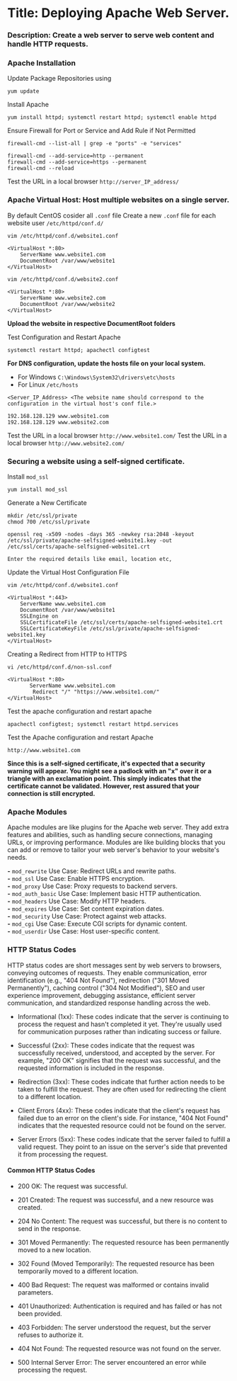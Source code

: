 # Title: Deploying Apache Web Server.

### Description: Create a web server to serve web content and handle HTTP requests.

### Apache Installation

Update Package Repositories using 
```
yum update
```
Install Apache
```
yum install httpd; systemctl restart httpd; systemctl enable httpd
```
Ensure Firewall for Port or Service and Add Rule if Not Permitted
```
firewall-cmd --list-all | grep -e "ports" -e "services"
```
```
firewall-cmd --add-service=http --permanent
firewall-cmd --add-service=https --permanent
firewall-cmd --reload
```
Test the URL in a local browser `http://server_IP_address/`

### Apache Virtual Host: Host multiple websites on a single server.

By default CentOS cosider all `.conf` file
Create a new `.conf` file for each website user `/etc/httpd/conf.d/` 
```
vim /etc/httpd/conf.d/website1.conf

<VirtualHost *:80>
    ServerName www.website1.com
    DocumentRoot /var/www/website1
</VirtualHost>

vim /etc/httpd/conf.d/website2.conf

<VirtualHost *:80>
    ServerName www.website2.com
    DocumentRoot /var/www/website2
</VirtualHost>
```
**Upload the website in respective DocumentRoot folders**

Test Configuration and Restart Apache
```
systemctl restart httpd; apachectl configtest
```
**For DNS configuration, update the hosts file on your local system.**
- For Windows `C:\Windows\System32\drivers\etc\hosts`
- For Linux `/etc/hosts`
```
<Server_IP_Address> <The website name should correspond to the configuration in the virtual host's conf file.>
        
192.168.128.129 www.website1.com
192.168.128.129 www.website2.com
```
Test the URL in a local browser `http://www.website1.com/`
Test the URL in a local browser `http://www.website2.com/`

### Securing a website using a self-signed certificate.

Install `mod_ssl`
```
yum install mod_ssl
```
Generate a New Certificate
```
mkdir /etc/ssl/private
chmod 700 /etc/ssl/private

openssl req -x509 -nodes -days 365 -newkey rsa:2048 -keyout /etc/ssl/private/apache-selfsigned-website1.key -out /etc/ssl/certs/apache-selfsigned-website1.crt

Enter the required details like email, location etc,
```
Update the Virtual Host Configuration File
```
vim /etc/httpd/conf.d/website1.conf

<VirtualHost *:443>
    ServerName www.website1.com
    DocumentRoot /var/www/website1
    SSLEngine on
    SSLCertificateFile /etc/ssl/certs/apache-selfsigned-website1.crt
    SSLCertificateKeyFile /etc/ssl/private/apache-selfsigned-website1.key
</VirtualHost>
```
Creating a Redirect from HTTP to HTTPS
```
vi /etc/httpd/conf.d/non-ssl.conf

<VirtualHost *:80>
       ServerName www.website1.com
        Redirect "/" "https://www.website1.com/"
</VirtualHost>
```
Test the apache configuration and restart apache
```
apachectl configtest; systemctl restart httpd.services
```
Test the Apache configuration and restart Apache
```
http://www.website1.com
```
**Since this is a self-signed certificate, it's expected that a security warning will appear. You might see a padlock with an "x" over it or a triangle with an exclamation point. This simply indicates that the certificate cannot be validated. However, rest assured that your connection is still encrypted.**

### Apache Modules

Apache modules are like plugins for the Apache web server. They add extra features and abilities, such as handling secure connections, managing URLs, or improving performance. Modules are like building blocks that you can add or remove to tailor your web server's behavior to your website's needs.

**-** `mod_rewrite` Use Case: Redirect URLs and rewrite paths.<br>
**-** `mod_ssl` Use Case: Enable HTTPS encryption.<br>
**-** `mod_proxy` Use Case: Proxy requests to backend servers.<br>
**-** `mod_auth_basic` Use Case: Implement basic HTTP authentication.<br>
**-** `mod_headers` Use Case: Modify HTTP headers.<br>
**-** `mod_expires` Use Case: Set content expiration dates.<br>
**-** `mod_security` Use Case: Protect against web attacks.<br>
**-** `mod_cgi` Use Case: Execute CGI scripts for dynamic content.<br>
**-** `mod_userdir` Use Case: Host user-specific content.

###  HTTP Status Codes

HTTP status codes are short messages sent by web servers to browsers, conveying outcomes of requests. They enable communication, error identification (e.g., "404 Not Found"), redirection ("301 Moved Permanently"), caching control ("304 Not Modified"), SEO and user experience improvement, debugging assistance, efficient server communication, and standardized response handling across the web.

- Informational (1xx): These codes indicate that the server is continuing to process the request and hasn't completed it yet. They're usually used for communication purposes rather than indicating success or failure.

- Successful (2xx): These codes indicate that the request was successfully received, understood, and accepted by the server. For example, "200 OK" signifies that the request was successful, and the requested information is included in the response.

- Redirection (3xx): These codes indicate that further action needs to be taken to fulfill the request. They are often used for redirecting the client to a different location.

- Client Errors (4xx): These codes indicate that the client's request has failed due to an error on the client's side. For instance, "404 Not Found" indicates that the requested resource could not be found on the server.

- Server Errors (5xx): These codes indicate that the server failed to fulfill a valid request. They point to an issue on the server's side that prevented it from processing the request.

#### Common HTTP Status Codes

- 200 OK: The request was successful.

- 201 Created: The request was successful, and a new resource was created.

- 204 No Content: The request was successful, but there is no content to send in the response.

- 301 Moved Permanently: The requested resource has been permanently moved to a new location.

- 302 Found (Moved Temporarily): The requested resource has been temporarily moved to a different location.

- 400 Bad Request: The request was malformed or contains invalid parameters.

- 401 Unauthorized: Authentication is required and has failed or has not been provided.

- 403 Forbidden: The server understood the request, but the server refuses to authorize it.

- 404 Not Found: The requested resource was not found on the server.

- 500 Internal Server Error: The server encountered an error while processing the request.